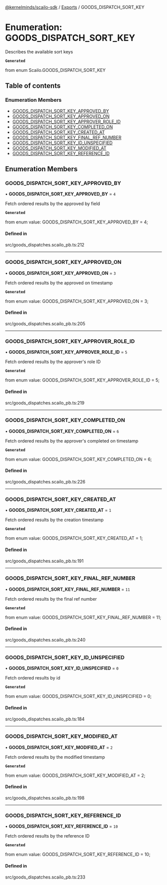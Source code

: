 [@kernelminds/scailo-sdk](../README.md) / [Exports](../modules.md) / GOODS\_DISPATCH\_SORT\_KEY

# Enumeration: GOODS\_DISPATCH\_SORT\_KEY

Describes the available sort keys

**`Generated`**

from enum Scailo.GOODS_DISPATCH_SORT_KEY

## Table of contents

### Enumeration Members

- [GOODS\_DISPATCH\_SORT\_KEY\_APPROVED\_BY](GOODS_DISPATCH_SORT_KEY.md#goods_dispatch_sort_key_approved_by)
- [GOODS\_DISPATCH\_SORT\_KEY\_APPROVED\_ON](GOODS_DISPATCH_SORT_KEY.md#goods_dispatch_sort_key_approved_on)
- [GOODS\_DISPATCH\_SORT\_KEY\_APPROVER\_ROLE\_ID](GOODS_DISPATCH_SORT_KEY.md#goods_dispatch_sort_key_approver_role_id)
- [GOODS\_DISPATCH\_SORT\_KEY\_COMPLETED\_ON](GOODS_DISPATCH_SORT_KEY.md#goods_dispatch_sort_key_completed_on)
- [GOODS\_DISPATCH\_SORT\_KEY\_CREATED\_AT](GOODS_DISPATCH_SORT_KEY.md#goods_dispatch_sort_key_created_at)
- [GOODS\_DISPATCH\_SORT\_KEY\_FINAL\_REF\_NUMBER](GOODS_DISPATCH_SORT_KEY.md#goods_dispatch_sort_key_final_ref_number)
- [GOODS\_DISPATCH\_SORT\_KEY\_ID\_UNSPECIFIED](GOODS_DISPATCH_SORT_KEY.md#goods_dispatch_sort_key_id_unspecified)
- [GOODS\_DISPATCH\_SORT\_KEY\_MODIFIED\_AT](GOODS_DISPATCH_SORT_KEY.md#goods_dispatch_sort_key_modified_at)
- [GOODS\_DISPATCH\_SORT\_KEY\_REFERENCE\_ID](GOODS_DISPATCH_SORT_KEY.md#goods_dispatch_sort_key_reference_id)

## Enumeration Members

### GOODS\_DISPATCH\_SORT\_KEY\_APPROVED\_BY

• **GOODS\_DISPATCH\_SORT\_KEY\_APPROVED\_BY** = ``4``

Fetch ordered results by the approved by field

**`Generated`**

from enum value: GOODS_DISPATCH_SORT_KEY_APPROVED_BY = 4;

#### Defined in

src/goods_dispatches.scailo_pb.ts:212

___

### GOODS\_DISPATCH\_SORT\_KEY\_APPROVED\_ON

• **GOODS\_DISPATCH\_SORT\_KEY\_APPROVED\_ON** = ``3``

Fetch ordered results by the approved on timestamp

**`Generated`**

from enum value: GOODS_DISPATCH_SORT_KEY_APPROVED_ON = 3;

#### Defined in

src/goods_dispatches.scailo_pb.ts:205

___

### GOODS\_DISPATCH\_SORT\_KEY\_APPROVER\_ROLE\_ID

• **GOODS\_DISPATCH\_SORT\_KEY\_APPROVER\_ROLE\_ID** = ``5``

Fetch ordered results by the approver's role ID

**`Generated`**

from enum value: GOODS_DISPATCH_SORT_KEY_APPROVER_ROLE_ID = 5;

#### Defined in

src/goods_dispatches.scailo_pb.ts:219

___

### GOODS\_DISPATCH\_SORT\_KEY\_COMPLETED\_ON

• **GOODS\_DISPATCH\_SORT\_KEY\_COMPLETED\_ON** = ``6``

Fetch ordered results by the approver's completed on timestamp

**`Generated`**

from enum value: GOODS_DISPATCH_SORT_KEY_COMPLETED_ON = 6;

#### Defined in

src/goods_dispatches.scailo_pb.ts:226

___

### GOODS\_DISPATCH\_SORT\_KEY\_CREATED\_AT

• **GOODS\_DISPATCH\_SORT\_KEY\_CREATED\_AT** = ``1``

Fetch ordered results by the creation timestamp

**`Generated`**

from enum value: GOODS_DISPATCH_SORT_KEY_CREATED_AT = 1;

#### Defined in

src/goods_dispatches.scailo_pb.ts:191

___

### GOODS\_DISPATCH\_SORT\_KEY\_FINAL\_REF\_NUMBER

• **GOODS\_DISPATCH\_SORT\_KEY\_FINAL\_REF\_NUMBER** = ``11``

Fetch ordered results by the final ref number

**`Generated`**

from enum value: GOODS_DISPATCH_SORT_KEY_FINAL_REF_NUMBER = 11;

#### Defined in

src/goods_dispatches.scailo_pb.ts:240

___

### GOODS\_DISPATCH\_SORT\_KEY\_ID\_UNSPECIFIED

• **GOODS\_DISPATCH\_SORT\_KEY\_ID\_UNSPECIFIED** = ``0``

Fetch ordered results by id

**`Generated`**

from enum value: GOODS_DISPATCH_SORT_KEY_ID_UNSPECIFIED = 0;

#### Defined in

src/goods_dispatches.scailo_pb.ts:184

___

### GOODS\_DISPATCH\_SORT\_KEY\_MODIFIED\_AT

• **GOODS\_DISPATCH\_SORT\_KEY\_MODIFIED\_AT** = ``2``

Fetch ordered results by the modified timestamp

**`Generated`**

from enum value: GOODS_DISPATCH_SORT_KEY_MODIFIED_AT = 2;

#### Defined in

src/goods_dispatches.scailo_pb.ts:198

___

### GOODS\_DISPATCH\_SORT\_KEY\_REFERENCE\_ID

• **GOODS\_DISPATCH\_SORT\_KEY\_REFERENCE\_ID** = ``10``

Fetch ordered results by the reference ID

**`Generated`**

from enum value: GOODS_DISPATCH_SORT_KEY_REFERENCE_ID = 10;

#### Defined in

src/goods_dispatches.scailo_pb.ts:233
